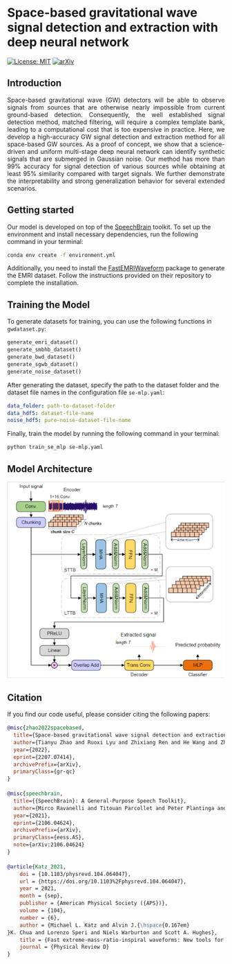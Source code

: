 # Space-based gravitational wave signal detection and extraction with deep neural network

[![License: MIT](https://img.shields.io/badge/License-MIT-green.svg?style=for-the-badge&logo=appveyor)](https://opensource.org/licenses/MIT) [![arXiv](https://img.shields.io/badge/arXiv-2207.07414-red?style=for-the-badge&logo=appveyor)](https://arxiv.org/abs/2207.07414)

## Introduction

<p align="justify">
Space-based gravitational wave (GW) detectors will be able to observe signals from sources that are otherwise nearly impossible from current ground-based detection. Consequently, the well established signal detection method, matched filtering, will require a complex template bank, leading to a computational cost that is too expensive in practice. Here, we develop a high-accuracy GW signal detection and extraction method for all space-based GW sources. As a proof of concept, we show that a science-driven and uniform multi-stage deep neural network can identify synthetic signals that are submerged in Gaussian noise. Our method has more than 99% accuracy for signal detection of various sources while obtaining at least 95% similarity compared with target signals. We further demonstrate the interpretability and strong generalization behavior for several extended scenarios.
</p>

## Getting started

Our model is developed on top of the [SpeechBrain](https://speechbrain.github.io/) toolkit. To set up the environment and install necessary dependencies, run the following command in your terminal:

```bash
conda env create -f environment.yml
```

Additionally, you need to install the [FastEMRIWaveform](https://github.com/BlackHolePerturbationToolkit/FastEMRIWaveforms) package to generate the EMRI dataset. Follow the instructions provided on their repository to complete the installation.

## Training the Model

To generate datasets for training, you can use the following functions in `gwdataset.py`:

```python
generate_emri_dataset()
generate_smbhb_dataset()
generate_bwd_dataset()
generate_sgwb_dataset()
generate_noise_dataset()
```

After generating the dataset, specify the path to the dataset folder and the dataset file names in the configuration file `se-mlp.yaml`:

```yaml
data_folder: path-to-dataset-folder
data_hdf5: dataset-file-name
noise_hdf5: pure-noise-dataset-file-name
```

Finally, train the model by running the following command in your terminal:

```bash
python train_se_mlp se-mlp.yaml
```

## Model Architecture

![network|300](images/network.png)

## Citation

If you find our code useful, please consider citing the following papers:

```bibtex
@misc{zhao2022spacebased,
  title={Space-based gravitational wave signal detection and extraction with deep neural network},
  author={Tianyu Zhao and Ruoxi Lyu and Zhixiang Ren and He Wang and Zhoujian Cao},
  year={2022},
  eprint={2207.07414},
  archivePrefix={arXiv},
  primaryClass={gr-qc}
}

@misc{speechbrain,
  title={{SpeechBrain}: A General-Purpose Speech Toolkit},
  author={Mirco Ravanelli and Titouan Parcollet and Peter Plantinga and Aku Rouhe and Samuele Cornell and Loren Lugosch and Cem Subakan and Nauman Dawalatabad and Abdelwahab Heba and Jianyuan Zhong and Ju-Chieh Chou and Sung-Lin Yeh and Szu-Wei Fu and Chien-Feng Liao and Elena Rastorgueva and François Grondin and William Aris and Hwidong Na and Yan Gao and Renato De Mori and Yoshua Bengio},
  year={2021},
  eprint={2106.04624},
  archivePrefix={arXiv},
  primaryClass={eess.AS},
  note={arXiv:2106.04624}
}

@article{Katz_2021,
	doi = {10.1103/physrevd.104.064047},
	url = {https://doi.org/10.1103%2Fphysrevd.104.064047},
	year = 2021,
	month = {sep},
	publisher = {American Physical Society ({APS})},
	volume = {104},
	number = {6},
	author = {Michael L. Katz and Alvin J.{\hspace{0.167em}
}K. Chua and Lorenzo Speri and Niels Warburton and Scott A. Hughes},
	title = {Fast extreme-mass-ratio-inspiral waveforms: New tools for millihertz gravitational-wave data analysis},
	journal = {Physical Review D}
}
```

